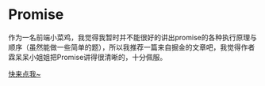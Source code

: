 # Promise

作为一名前端小菜鸡，我觉得我暂时并不能很好的讲出promise的各种执行原理与顺序（虽然能做一些简单的题），所以我推荐一篇来自掘金的文章吧，我觉得作者霖呆呆小姐姐把Promise讲得很清晰的，十分佩服。

[快来点我~](https://juejin.cn/post/6844904077537574919)